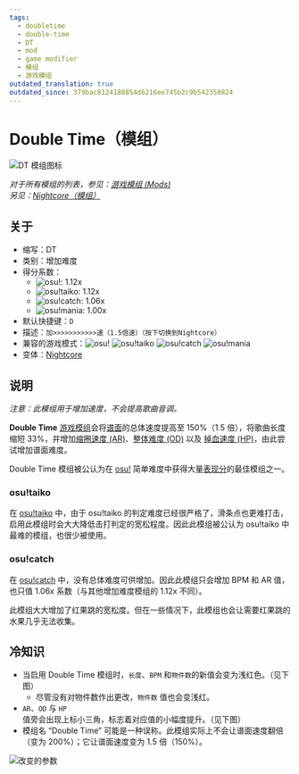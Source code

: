 ```yaml
---
tags:
  - doubletime
  - double-time
  - DT
  - mod
  - game modifier
  - 模组
  - 游戏模组
outdated_translation: true
outdated_since: 379bac8124180854d6216ee745b2c9b542350824
---
```


# Double Time（模组）

![DT 模组图标](/wiki/shared/mods/DT.png "Double Time (DT) 模组图标")

*对于所有模组的列表，参见：[游戏模组 (Mods)](/wiki/Gameplay/Game_modifier)*\
*另见：[Nightcore（模组）](/wiki/Gameplay/Game_modifier/Nightcore)*

## 关于

- 缩写：DT
- 类别：增加难度
- 得分系数：
  - ![][osu!]: 1.12x
  - ![][osu!taiko]: 1.12x
  - ![][osu!catch]: 1.06x
  - ![][osu!mania]: 1.00x
- 默认快捷键：`D`
- 描述：`加>>>>>>>>>>>速（1.5倍速）（按下切换到Nightcore）`
- 兼容的游戏模式：![][osu!] ![][osu!taiko] ![][osu!catch] ![][osu!mania]
- 变体：[Nightcore](/wiki/Gameplay/Game_modifier/Nightcore)

## 说明

*注意：此模组用于增加速度，不会提高歌曲音调。*

**Double Time** [游戏模组](/wiki/Gameplay/Game_modifier)会将[谱面](/wiki/Beatmap)的总体速度提高至 150%（1.5 倍），将歌曲长度缩短 33%，并增加[缩圈速度 (AR)](/wiki/Beatmap/Approach_rate)、[整体难度 (OD)](/wiki/Beatmap/Overall_difficulty) 以及 [掉血速度 (HP)](/wiki/Gameplay/Health)，由此尝试增加谱面难度。

Double Time 模组被公认为在 [osu!](/wiki/Game_mode/osu!) 简单难度中获得大量[表现分](/wiki/Performance_points)的最佳模组之一。

### osu!taiko

在 [osu!taiko](/wiki/Game_mode/osu!taiko) 中，由于 osu!taiko 的判定难度已经很严格了，滑条点也更难打击，启用此模组时会大大降低击打判定的宽松程度。因此此模组被公认为 osu!taiko 中最难的模组，也很少被使用。

### osu!catch

在 [osu!catch](/wiki/Game_mode/osu!catch) 中，没有总体难度可供增加。因此此模组只会增加 BPM 和 AR 值，也只值 1.06x 系数（与其他增加难度模组的 1.12x 不同）。

此模组大大增加了红果跳的宽松度。但在一些情况下，此模组也会让需要红果跳的水果几乎无法收集。

## 冷知识

- 当启用 Double Time 模组时，`长度`、`BPM` 和`物件数`的新值会变为浅红色。（见下图）
  - 尽管没有对物件数作出更改，`物件数` 值也会变浅红。
- `AR`、`OD` 与 `HP` 值旁会出现上标小三角，标志着对应值的小幅度提升。（见下图）
- 模组名 “Double Time” 可能是一种误称。此模组实际上不会让谱面速度翻倍（变为 200%）；它让谱面速度变为 1.5 倍（150%）。

![改变的参数](img/GM_DT.jpg "Double Time 模组改变的谱面参数截图")

[osu!]: /wiki/shared/mode/osu.png "osu!"
[osu!taiko]: /wiki/shared/mode/taiko.png "osu!taiko"
[osu!catch]: /wiki/shared/mode/catch.png "osu!catch"
[osu!mania]: /wiki/shared/mode/mania.png "osu!mania"
